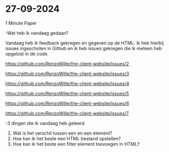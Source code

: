 # 27-09-2024

1 Minute Paper 

-Wat heb ik vandaag gedaan? 

Vandaag heb ik feedback gekregen en gegeven op de HTML. Ik heb hierbij issues ingeschoten in Github en ik heb issues gekregen die ik meteen heb opgelost in de code. 

https://github.com/RenzoWille/the-client-website/issues/2 

https://github.com/RenzoWille/the-client-website/issues/3 

https://github.com/RenzoWille/the-client-website/issues/4 

https://github.com/RenzoWille/the-client-website/issues/5 

https://github.com/RenzoWille/the-client-website/issues/6 

https://github.com/RenzoWille/the-client-website/issues/7

-3 dingen die ik vandaag heb geleerd

1. Wat is het verschil tussen een
en een element?
2. Hoe kan ik het beste een HTML bestand opstellen?
3. Hoe kan ik het beste een filter element toevoegen in HTML?